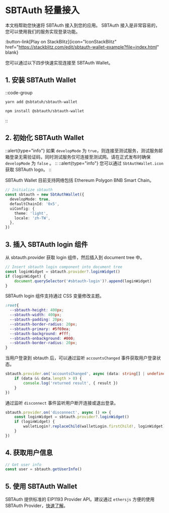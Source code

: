 # SBTAuth 轻量接入

本文档帮助您快速将 SBTAuth 接入到您的应用。 SBTAuth 接入是非常容易的，您可以使用我们的服务实现登录功能。

:button-link[Play on StackBlitz]{icon="IconStackBlitz" href="https://stackblitz.com/edit/sbtauth-wallet-example?file=index.html" blank}


您可以通过以下四步快速实现连接至 SBTAuth Wallet。

## 1. 安装 SBTAuth Wallet

::code-group
  ```bash [Yarn]
  yarn add @sbtatuh/sbtauth-wallet
  ```
  ```bash [NPM]
  npm install @sbtauth/sbtauth-wallet
  ```
::

## 2. 初始化 SBTAuth Wallet

::alert{type="info"}
如果 `developMode` 为 `true`，则连接至测试服务，测试服务邮箱登录无需验证码，同时测试服务仅可连接至测试网。请在正式发布时确保 `developMode` 为 `false` 。
::
::alert{type="info"}
您可以通过 `SbtAuthWallet.icon` 获取 SBTAuth logo。
::

SBTAuth Wallet 目前支持网络包括 Ethereum Polygon BNB Smart Chain。

```typescript
// Initialize sbtauth
const sbtauth = new SbtAuthWallet({
  developMode: true,
  defaultChainId: '0x5',
  uiConfig: {
    theme: 'light', 
    locale: 'zh-TW',
  },
})
```
## 3. 插入 SBTAuth login 组件
从 sbtauth.provider 获取 login 组件，然后插入到 document tree 中。
```typescript
// Insert sbtauth login component into document tree
const loginWidget = sbtauth.provider?.loginWidget()
if (loginWidget) {
	document.querySelector('#sbtauth-login')?.append(loginWidget)
}
```
SBTAuth login 组件支持通过 CSS 变量修改主题。
```css
:root{  
  --sbtauth-height: 400px; 
  --sbtauth-width: 400px;
  --sbtauth-padding: 20px;
  --sbtauth-border-radius: 20px;
  --sbtauth-primary: #5f69ea;
  --sbtauth-background: #fff;
  --sbtauth-onbackground: #000;
  --sbtauth-border-radius: 20px;
}
```
当用户登录到 sbtauth 后，可以通过监听 `accountsChanged` 事件获取用户登录状态。
```typescript
sbtauth.provider.on('accountsChanged', async (data: string[] | undefined) => {
	if (data && data.length > 0) {
		console.log('returned result', { result })
	}
})
```
通过监听 `disconnect` 事件监听用户断开连接或退出登录。
```typescript
sbtauth.provider.on('disconnect', async () => {
	const loginWidget = sbtauth.provider?.loginWidget()
	if (loginWidget) {
		walletLogin?.replaceChild(walletLogin.firstChild!, loginWidget)
	}
})
```
## 4. 获取用户信息

```typescript
// Get user info
const user = sbtauth.getUserInfo()
```

## 5. 使用 SBTAuth Wallet
SBTAuth 提供标准的 EIP1193 Provider API。建议通过 `ethersjs` 方便的使用 SBTAuth Provider，[快速了解](/web/provider)。